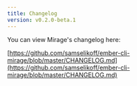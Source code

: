 ```yaml
---
title: Changelog
version: v0.2.0-beta.1
---
```


You can view Mirage's changelog here:

[https://github.com/samselikoff/ember-cli-mirage/blob/master/CHANGELOG.md](https://github.com/samselikoff/ember-cli-mirage/blob/master/CHANGELOG.md)
